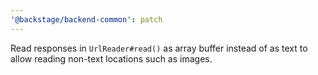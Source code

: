 ```yaml
---
'@backstage/backend-common': patch
---
```


Read responses in `UrlReader#read()` as array buffer instead of as text to allow reading non-text locations such as images.

